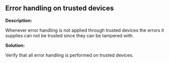 
Error handling on trusted devices
-------

**Description:**

Whenever error handling is not applied through trusted devices the errors it supplies can not be trusted since they can be tampered with.


**Solution:**

Verify that all error handling is performed on trusted devices.
	